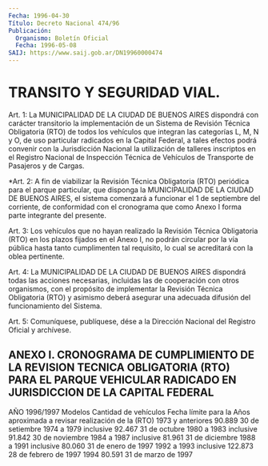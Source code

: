```yaml
---
Fecha: 1996-04-30
Título: Decreto Nacional 474/96
Publicación:
  Organismo: Boletín Oficial
  Fecha: 1996-05-08
SAIJ: https://www.saij.gob.ar/DN19960000474
---
```

# TRANSITO Y SEGURIDAD VIAL.

<a id="1"></a>
Art. 1:  La  MUNICIPALIDAD  DE  LA  CIUDAD  DE  BUENOS AIRES dispondrá  con carácter transitorio la implementación de  un Sistema de  Revisión  Técnica Obligatoria (RTO) de todos los vehículos  que integran las categorías L, M, N y O, de uso particular radicados en la  Capital  Federal,   a  tales  efectos  podrá  convenir  con  la Jurisdicción Nacional la  utilización  de talleres inscriptos en el Registro Nacional de Inspección Técnica  de Vehículos de Transporte de Pasajeros y de Cargas.

<a id="2"></a>
*Art. 2: A fin de viabilizar la Revisión Técnica  Obligatoria (RTO) periódica para el parque particular, que disponga la  MUNICIPALIDAD DE LA CIUDAD DE BUENOS AIRES, el sistema comenzará  a funcionar el 1 de septiembre del corriente, de conformidad con el cronograma que como Anexo I forma parte integrante del presente.

<a id="3"></a>
Art.  3: Los vehículos que no hayan realizado la Revisión Técnica Obligatoria  (RTO)  en  los plazos fijados en el Anexo I, no podrán circular por la vía pública hasta tanto cumplimenten tal requisito, lo cual se acreditará con la oblea pertinente.

<a id="4"></a>
Art. 4: La MUNICIPALIDAD  DE  LA  CIUDAD DE BUENOS AIRES dispondrá todas las acciones necesarias, incluidas  las  de  cooperación  con otros  organismos,  con  el  propósito  de  implementar la Revisión Técnica Obligatoria (RTO) y asimismo deberá  asegurar  una  adecuada difusión del funcionamiento del Sistema.

<a id="5"></a>
Art. 5: Comuníquese, publíquese, dése a la Dirección Nacional  del Registro  Oficial  y  archívese.

## ANEXO I. CRONOGRAMA DE CUMPLIMIENTO DE LA REVISION TECNICA OBLIGATORIA (RTO) PARA EL PARQUE VEHICULAR RADICADO EN JURISDICCION DE LA CAPITAL FEDERAL

<a id="1"></a>
AÑO 1996/1997 Modelos             Cantidad de vehículos        Fecha límite para la Años                 aproximada a revisar        realización de la (RTO) 1973 y anteriores                   90.889                30 de setiembre 1974 a 1979 inclusive        92.467                31 de octubre 1980 a 1983 inclusive        91.842                30 de noviembre 1984 a 1987 inclusive        81.961                31 de diciembre 1988 a 1991 inclusive        80.060                31 de enero de 1997 1992 a 1993 inclusive       122.873                28 de febrero de 1997 1994                         80.591                31 de marzo de 1997
